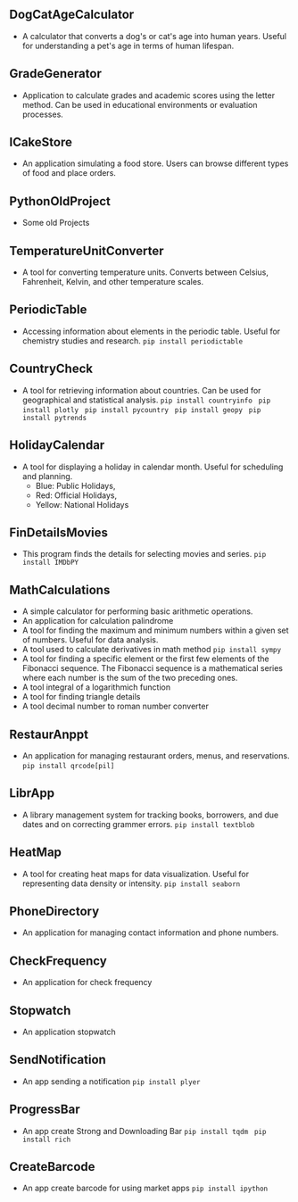 ## DogCatAgeCalculator
- A calculator that converts a dog's or cat's age into human years. Useful for understanding a pet's age in terms of human lifespan.
## GradeGenerator
- Application to calculate grades and academic scores using the letter method. Can be used in educational environments or evaluation processes.
## ICakeStore
- An application simulating a food store. Users can browse different types of food and place orders.
## PythonOldProject
- Some old Projects
## TemperatureUnitConverter
- A tool for converting temperature units. Converts between Celsius, Fahrenheit, Kelvin, and other temperature scales.
## PeriodicTable
- Accessing information about elements in the periodic table. Useful for chemistry studies and research.
```pip install periodictable```  
## CountryCheck
- A tool for retrieving information about countries. Can be used for geographical and statistical analysis.
```pip install countryinfo ``` 
```pip install plotly ``` 
```pip install pycountry ```
```pip install geopy ```
```pip install pytrends ```
## HolidayCalendar
- A tool for displaying a holiday in calendar month. Useful for scheduling and planning.
    - Blue: Public Holidays, 
    - Red: Official Holidays, 
    - Yellow: National Holidays
## FinDetailsMovies
- This program finds the details for selecting movies and series.
```pip install IMDbPY``` 
## MathCalculations
- A simple calculator for performing basic arithmetic operations.
- An application for calculation palindrome
- A tool for finding the maximum and minimum numbers within a given set of numbers. Useful for data analysis.
- A tool used to calculate derivatives in math method
```pip install sympy```
- A tool for finding a specific element or the first few elements of the Fibonacci sequence. The Fibonacci sequence is a mathematical series where each number is the sum of the two preceding ones.
- A tool integral of a logarithmich function
- A tool for finding triangle details
- A tool decimal number to roman number converter
## RestaurAnppt
- An application for managing restaurant orders, menus, and reservations. 
```pip install qrcode[pil] ```
## LibrApp
- A library management system for tracking books, borrowers, and due dates and on correcting grammer errors.
```pip install textblob ``` 
## HeatMap
- A tool for creating heat maps for data visualization. Useful for representing data density or intensity.
```pip install seaborn ```
## PhoneDirectory
- An application for managing contact information and phone numbers.
## CheckFrequency
- An application for check frequency
## Stopwatch
- An application stopwatch
## SendNotification
- An app sending a notification
```pip install plyer ```
## ProgressBar
- An app create Strong and Downloading Bar
```pip install tqdm ```
```pip install rich ```
## CreateBarcode
- An app create barcode for using market apps
```pip install ipython ```